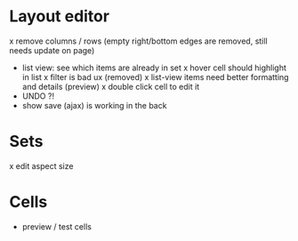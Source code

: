 
Layout editor
==================

x remove columns / rows
  (empty right/bottom edges are removed, still needs update on page)
- list view: see which items are already in set
x hover cell should highlight in list
x filter is bad ux
  (removed)
x list-view items need better formatting and details (preview)
x double click cell to edit it
- UNDO ?!
- show save (ajax) is working in the back


Sets
==================

x edit aspect size


Cells
==================
- preview / test cells